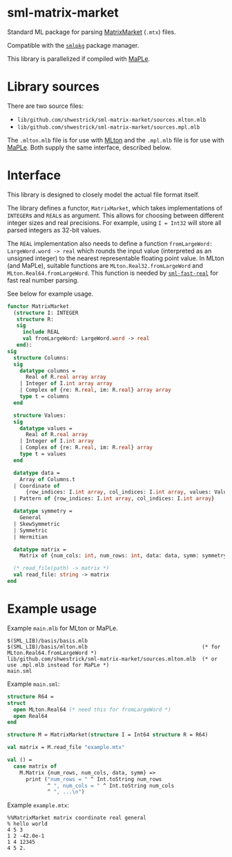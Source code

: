 # sml-matrix-market

Standard ML package for parsing [MatrixMarket](https://math.nist.gov/MatrixMarket/formats.html) (`.mtx`) files.

Compatible with the [`smlpkg`](https://github.com/diku-dk/smlpkg)
package manager.

This library is parallelized
if compiled with [MaPLe](https://github.com/mpllang/mpl).

# Library sources

There are two source files:

  * `lib/github.com/shwestrick/sml-matrix-market/sources.mlton.mlb`
  * `lib/github.com/shwestrick/sml-matrix-market/sources.mpl.mlb`

The `.mlton.mlb` file is for use with [MLton](http://mlton.org/)
and the `.mpl.mlb` file is for use with [MaPLe](https://github.com/mpllang/mpl).
Both supply the same interface, described below.

# Interface

This library is designed to closely model the actual file format itself.

The library defines a functor, `MatrixMarket`, which takes implementations
of `INTEGER`s and `REAL`s as argument. This allows for choosing between
different integer sizes and real precisions. For example, using `I = Int32`
will store all parsed integers as 32-bit values.

The `REAL` implementation also needs to
define a function `fromLargeWord: LargeWord.word -> real` which rounds the
input value (interpreted as an unsigned integer) to the nearest representable
floating point value. In MLton (and MaPLe), suitable functions are
`MLton.Real32.fromLargeWord` and `MLton.Real64.fromLargeWord`. This function
is needed by [`sml-fast-real`](https://github.com/shwestrick/sml-fast-real) for
fast real number parsing.

See below for example usage.

```sml
functor MatrixMarket
  (structure I: INTEGER
   structure R:
   sig
     include REAL
     val fromLargeWord: LargeWord.word -> real
   end):
sig
  structure Columns:
  sig
    datatype columns =
      Real of R.real array array
    | Integer of I.int array array
    | Complex of {re: R.real, im: R.real} array array
    type t = columns
  end

  structure Values:
  sig
    datatype values =
      Real of R.real array
    | Integer of I.int array
    | Complex of {re: R.real, im: R.real} array
    type t = values
  end

  datatype data =
    Array of Columns.t
  | Coordinate of
      {row_indices: I.int array, col_indices: I.int array, values: Values.t}
  | Pattern of {row_indices: I.int array, col_indices: I.int array}

  datatype symmetry =
    General
  | SkewSymmetric
  | Symmetric
  | Hermitian

  datatype matrix =
    Matrix of {num_cols: int, num_rows: int, data: data, symm: symmetry}

  (* read_file(path) -> matrix *)
  val read_file: string -> matrix
end
```

# Example usage


Example `main.mlb` for MLton or MaPLe. 
```
$(SML_LIB)/basis/basis.mlb
$(SML_LIB)/basis/mlton.mlb                                     (* for MLton.Real64.fromLargeWord *)
lib/github.com/shwestrick/sml-matrix-market/sources.mlton.mlb  (* or use .mpl.mlb instead for MaPLe *)
main.sml
```

Example `main.sml`:
```sml
structure R64 =
struct
  open MLton.Real64 (* need this for fromLargeWord *)
  open Real64
end

structure M = MatrixMarket(structure I = Int64 structure R = R64)

val matrix = M.read_file "example.mtx"

val () =
  case matrix of
    M.Matrix {num_rows, num_cols, data, symm} =>
      print ("num_rows = " ^ Int.toString num_rows
             ^ ", num_cols = " ^ Int.toString num_cols
             ^ ", ...\n")
```

Example `example.mtx`:
```
%%MatrixMarket matrix coordinate real general
% hello world
4 5 3
1 2 -42.0e-1
1 4 12345
4 5 2.
```